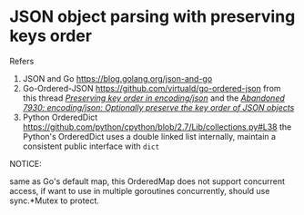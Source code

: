 JSON object parsing with preserving keys order
=============================================

Refers

1. JSON and Go        https://blog.golang.org/json-and-go
2. Go-Ordered-JSON    https://github.com/virtuald/go-ordered-json
   from this thread [*Preserving key order in encoding/json*](https://groups.google.com/forum/#!topic/golang-dev/zBQwhm3VfvU)
   and the [*Abandoned 7930: encoding/json: Optionally preserve the key order of JSON objects*](https://go-review.googlesource.com/c/go/+/7930)
3. Python OrderedDict https://github.com/python/cpython/blob/2.7/Lib/collections.py#L38
   the Python's OrderedDict uses a double linked list internally, maintain a consistent public interface with `dict`

NOTICE:

same as Go's default map, this OrderedMap does not support concurrent access, if want to use in multiple goroutines concurrently, should use sync.\*Mutex to protect.